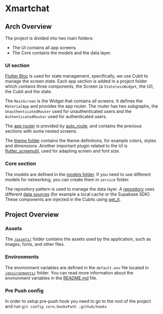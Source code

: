 # Xmartchat

## Arch Overview 

The project is divided into two main folders:
- The UI contains all app screens.
- The Core contains the models and the data layer.

### UI section

[Flutter Bloc][bloc] is used for state management, specifically, we use Cubit to manage the screen state.
Each app section is added in a project folder which contains three components, the Screen (a `StatelessWidget`, the UI), the Cubit and the state.

The `MainScreen` is the Widget that contains all screens. It defines the `MaterialApp` and provides the app router.
The router has two subgraphs, the `UnauthenticatedRouter` used for unauthenticated users and the `AuthenticatedRouter` used for authenticated users.

The [app router][app_router] is provided by [auto_route][auto_route], and contains the previous sections with some nested screens.

The [theme folder][theme] contains the theme definitions, for example colors, styles and dimensions. 
Another important plugin related to the UI is [flutter_screenutil][flutter_screenutil], used for adapting screen and font size.

### Core section

The models are defined in the [models folder][models]. If you need to use different models for networking, you can create them in `service` folder.

The repository pattern is used to manage the data layer.
A [repository][repository_folder] uses different [data sources][data_source_folder] (for example a local cache or the Supabase SDK).
These components are injected in the Cubits using [get_it][get_it].

## Project Overview

### Assets
The [`/assets/`](./assets) folder contains the assets used by the application, such as images, fonts, and other files.

### Environments

The environment variables are defined in the `default.env` file located in [`/environments/`](./environments) folder.
You can read more information about the environment variables in the [README.md](./environments/README.md) file.

<!-- ## Project Setup

The project setup is based on some plugins which generate the required native code.

You can use [project_setup.sh](scripts/project_setup.sh) to reload all project setups.

### Flavor setup: Project name, properties BundleId & Application id
This information is set using [flavorizr], a flutter utility to easily create flavors in your flutter application. 
To change it go to `flavorizr` section in the [pubspec] file.

For example, to add a new flavour, you can do something like:
```yaml
flavorizr:
  flavors:
    qa:
      app:
        name: 'Xmartchat - QA'
      android:
        applicationId: 'com.xmartlabs.xmartchat.qa'
      ios:
        bundleId: 'com.xmartlabs.xmartchat.qa'
```

After a change is made, you need to regenerate your native files.
You can do that by executing `flutter pub run flutter_flavorizr`.

More information in [flavorizr] page. -->

### Pre Push config

In order to setup pre-push hook you need to go to the root of the project and run `git config core.hooksPath .github/hooks`

[flavorizr]: https://pub.dev/packages/flutter_flavorizr
[flutter_launcher_icons]: https://pub.dev/packages/flutter_launcher_icons
[flutter_native_splash]: https://pub.dev/packages/flutter_native_splash
[pubspec]: ./pubspec.yaml
[app_router]: lib/ui/router/app_router.dart
[bloc]: https://bloclibrary.dev
[auto_route]: https://pub.dev/packages/auto_route
[theme]: lib/ui/theme
[flutter_screenutil]: https://pub.dev/packages/flutter_screenutil
[models]: lib/core/model
[repository_folder]: lib/core/repository
[data_source_folder]: lib/core/source
[get_it]: https://pub.dev/packages/get_it

